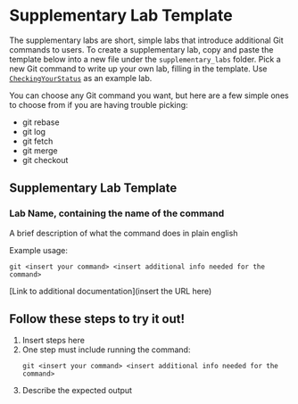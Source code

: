 # Supplementary Lab Template
The supplementary labs are short, simple labs that introduce additional Git commands to users. To create a supplementary lab, copy and paste the template below into a new file under the `supplementary_labs` folder. Pick a new Git command to write up your own lab, filling in the template. Use [`CheckingYourStatus`](CheckingYourStatus.md) as an example lab.

You can choose any Git command you want, but here are a few simple ones to choose from if you are having trouble picking:
- git rebase
- git log
- git fetch
- git merge
- git checkout

## Supplementary Lab Template
### Lab Name, containing the name of the command
A brief description of what the command does in plain english

Example usage:
```
git <insert your command> <insert additional info needed for the command>
```

[Link to additional documentation](insert the URL here)

## Follow these steps to try it out!
1. Insert steps here
2. One step must include running the command:
   ```
   git <insert your command> <insert additional info needed for the command>
   ```
3. Describe the expected output




